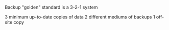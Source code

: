 Backup "golden" standard is a 3-2-1 system

3 minimum up-to-date copies of data
2 different mediums of backups
1 off-site copy
